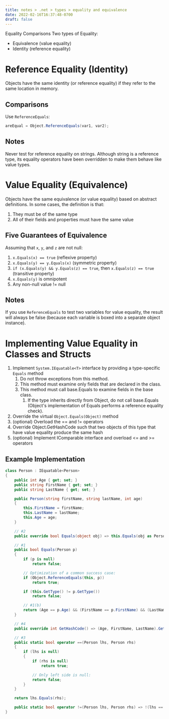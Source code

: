 ```yaml
---
title: notes > .net > types > equality and equivalence
date: 2022-02-16T16:37:48-0700
draft: false
---
```

Equality Comparisons
Two types of Equality:
- Equivalence (value equality)
- Identity (reference equality)

# Reference Equality (Identity)
Objects have the same identity (or reference equality) if they refer to the same location in memory.

## Comparisons
Use `ReferenceEquals`:
```cs
areEqual = Object.ReferenceEquals(var1, var2);
```

## Notes
Never test for reference equality on strings. Although string is a reference type, its equality operators have been overridden to make them behave like value types.

# Value Equality (Equivalence)
Objects have the same equivalence (or value equality) based on abstract definitions. In some cases, the definition is that:
1.  They must be of the same type
2.  All of their fields and properties must have the same value

## Five Guarantees of Equivalence
Assuming that `x`, `y`, and `z` are not null:
1.  `x.Equals(x) == true` (reflexive property)
2.  `x.Equals(y) == y.Equals(x)` (symmetric property)
3.  `if (x.Equals(y) && y.Equals(z) == true`, then `x.Equals(z) == true` (transitive property)
4.  `x.Equals(y)` is omnipotent
5.  Any non-null value != null

## Notes
If you use `ReferenceEquals` to test two variables for value equality, the result will always be false (because each variable is boxed into a separate object instance).

# Implementing Value Equality in Classes and Structs
1.  Implement `System.IEquatable<T>` interface by providing a type-specific `Equals` method
    1.  Do not throw exceptions from this method.
    2.  This method must examine only fields that are declared in the class.
    3.  This method must call base.Equals to examine fields in the base class.
        1.  If the type inherits directly from Object, do not call base.Equals (Object's implementation of Equals performs a reference equality check).
2.  Override the virtual `Object.Equals(Object)` method
3.  (optional) Overload the == and != operators
4.  Override Object.GetHashCode such that two objects of this type that have value equality produce the same hash
5.  (optional) Implement IComparable<T> interface and overload <= and >= operators

## Example Implementation
```cs
class Person : IEquatable<Person>
{
    public int Age { get; set; }
    public string FirstName { get; set; }
    public string LastName { get; set; }

    public Person(string firstName, string lastName, int age)
    {
        this.FirstName = firstName;
        this.LastName = lastName;
        this.Age = age;
    }

    // #2
    public override bool Equals(object obj) => this.Equals(obj as Person);

    // #1
    public bool Equals(Person p)
    {
        if (p is null)
            return false;

        // Optimization of a common success case:
        if (Object.ReferenceEquals(this, p))
            return true;

        if (this.GetType() != p.GetType())
            return false;

        // #1(b)
        return (Age == p.Age) && (FirstName == p.FirstName) && (LastName == p.LastName);
    }

    // #4
    public override int GetHashCode() => (Age, FirstName, LastName).GetHashCode();

    // #3
    public static bool operator ==(Person lhs, Person rhs)
    {
        if (lhs is null)
        {
            if (rhs is null)
                return true;

            // Only left side is null:
            return false;
        }
    }

    return lhs.Equals(rhs);

    public static bool operator !=(Person lhs, Person rhs) => !(lhs == rhs);
}
